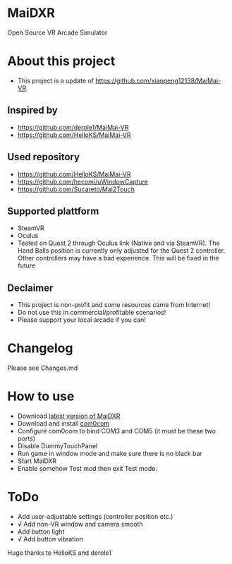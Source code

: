 # MaiDXR
Open Source VR Arcade Simulator

# About this project
- This project is a update of https://github.com/xiaopeng12138/MaiMai-VR. 

## Inspired by
- https://github.com/derole1/MaiMai-VR
- https://github.com/HelloKS/MaiMai-VR

## Used repository
- https://github.com/HelloKS/MaiMai-VR
- https://github.com/hecomi/uWindowCapture
- https://github.com/Sucareto/Mai2Touch

## Supported plattform
- SteamVR
- Oculus
- Tested on Quest 2 through Oculus link (Native and via SteamVR). The Hand Balls position is currently only adjusted for the Quest 2 controller. Other controllers may have a bad experience. This will be fixed in the future

## Declaimer
- This project is non-profit and some resources came from Internet!
- Do not use this in commercial/profitable scenarios!
- Please support your local arcade if you can!

# Changelog
Please see Changes.md

# How to use
- Download [latest version of MaiDXR](https://github.com/xiaopeng12138/MaiDXR/releases)
- Download and install [com0com](https://storage.googleapis.com/google-code-archive-downloads/v2/code.google.com/powersdr-iq/setup_com0com_W7_x64_signed.exe)
- Configure com0com to bind COM3 and COM5 (it must be these two ports)
- Disable DummyTouchPanel
- Run game in window mode and make sure there is no black bar
- Start MaiDXR
- Enable somehow Test mod then exit Test mode.

# ToDo
- Add user-adjustable settings (controller position etc.)
- √ Add non-VR window and camera smooth
- Add button light
- √ Add button vibration 

Huge thanks to HelloKS and derole1
